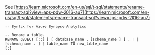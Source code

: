 See [https://learn.microsoft.com/en-us/sql/t-sql/statements/rename-transact-sql?view=aps-pdw-2016-au7](https://learn.microsoft.com/en-us/sql/t-sql/statements/rename-transact-sql?view=aps-pdw-2016-au7)
```
-- Syntax for Azure Synapse Analytics

-- Rename a table.
RENAME OBJECT [::] [ [ database_name . [schema_name ] ] . ] | [schema_name . ] ] table_name TO new_table_name
[;]
```
